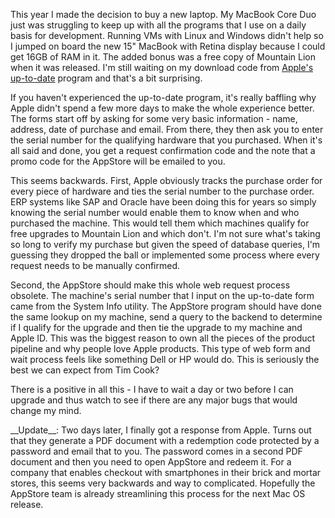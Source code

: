 This year I made the decision to buy a new laptop. My MacBook Core Duo just was
struggling to keep up with all the programs that I use on a daily basis for
development. Running VMs with Linux and Windows didn't help so I jumped on board
the new 15" MacBook with Retina display because I could get 16GB of RAM in it.
The added bonus was a free copy of Mountain Lion when it was released. I'm still
waiting on my download code from [Apple's up-to-date](http://www.apple.com/osx/uptodate/)
program and that's a bit surprising.

If you haven't experienced the up-to-date program, it's really baffling why Apple
didn't spend a few more days to make the whole experience better. The forms start
off by asking for some very basic information - name, address, date of purchase
and email. From there, they then ask you to enter the serial number for the qualifying
hardware that you purchased. When it's all said and done, you get a request
confirmation code and the note that a promo code for the AppStore will be emailed
to you.

This seems backwards. First, Apple obviously tracks the purchase order for every
piece of hardware and ties the serial number to the purchase order. ERP systems
like SAP and Oracle have been doing this for years so simply knowing the serial
number would enable them to know when and who purchased the machine. This would tell
them which machines qualify for free upgrades to Mountain Lion and which don't. I'm
not sure what's taking so long to verify my purchase but given the speed of database
queries, I'm guessing they dropped the ball or implemented some process where every
request needs to be manually confirmed.

Second, the AppStore should make this whole web request process obsolete. The machine's
serial number that I input on the up-to-date form came from the System Info utility.
The AppStore program should have done the same lookup on my machine, send a query to
the backend to determine if I qualify for the upgrade and then tie the upgrade to my
machine and Apple ID. This was the biggest reason to own all the pieces of the product
pipeline and why people love Apple products. This type of web form and wait process
feels like something Dell or HP would do. This is seriously the best we can expect
from Tim Cook?

There is a positive in all this - I have to wait a day or two before I can upgrade and
thus watch to see if there are any major bugs that would change my mind.

<div class="alert alert-info">
__Update__: Two days later, I finally got a response from Apple. Turns out that they
generate a PDF document with a redemption code protected by a password and email that
to you. The password comes in a second PDF document and then you need to open AppStore
and redeem it. For a company that enables checkout with smartphones in their brick and
mortar stores, this seems very backwards and way to complicated. Hopefully the AppStore
team is already streamlining this process for the next Mac OS release.
</div>